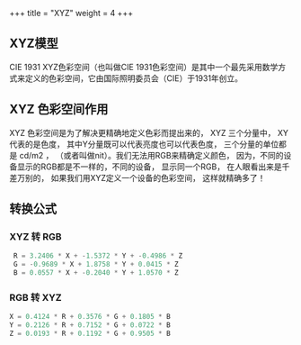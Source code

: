 +++
title = "XYZ"
weight = 4
+++

## XYZ模型

CIE 1931 XYZ色彩空间（也叫做CIE 1931色彩空间）是其中一个最先采用数学方式来定义的色彩空间，它由国际照明委员会（CIE）于1931年创立。

## XYZ 色彩空间作用

XYZ 色彩空间是为了解决更精确地定义色彩而提出来的， XYZ 三个分量中， XY代表的是色度， 其中Y分量既可以代表亮度也可以代表色度， 三个分量的单位都是 cd/m2 ， （或者叫做nit）。我们无法用RGB来精确定义颜色， 因为，不同的设备显示的RGB都是不一样的，不同的设备， 显示同一个RGB， 在人眼看出来是千差万别的， 如果我们用XYZ定义一个设备的色彩空间， 这样就精确多了！

## 转换公式

### XYZ 转 RGB

```c
 R = 3.2406 * X + -1.5372 * Y + -0.4986 * Z
 G = -0.9689 * X + 1.8758 * Y + 0.0415 * Z
 B = 0.0557 * X + -0.2040 * Y + 1.0570 * Z
```

### RGB 转 XYZ

```c
X = 0.4124 * R + 0.3576 * G + 0.1805 * B
Y = 0.2126 * R + 0.7152 * G + 0.0722 * B
Z = 0.0193 * R + 0.1192 * G + 0.9505 * B
```
